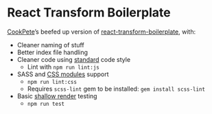 # React Transform Boilerplate

[CookPete](http://github.com/CookPete)’s beefed up version of [react-transform-boilerplate](https://github.com/gaearon/react-transform-boilerplate), with:

* Cleaner naming of stuff
* Better index file handling
* Cleaner code using [standard](https://github.com/feross/standard) code style
  * Lint with `npm run lint:js`
* SASS and [CSS modules](https://github.com/css-modules/css-modules) support
  * `npm run lint:css`
  * Requires `scss-lint` gem to be installed: `gem install scss-lint`
* Basic [shallow render](https://facebook.github.io/react/docs/test-utils.html#shallow-rendering) testing
  * `npm run test`
